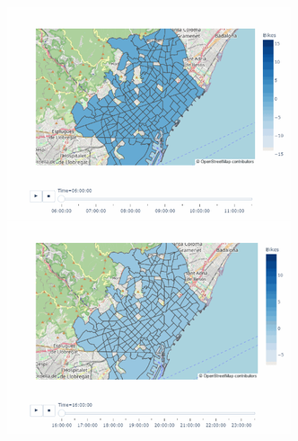 ![bicing_morning](https://github.com/elbanche/bicing_choropleth/blob/main/bicing_morning.gif)
![bicing_afternoon](https://github.com/elbanche/bicing_choropleth/blob/main/bicing_afternoon.gif)
